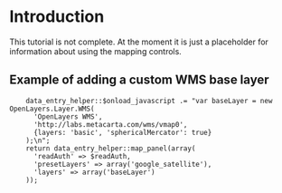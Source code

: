# Introduction #

This tutorial is not complete. At the moment it is just a placeholder for information about using the mapping controls.

## Example of adding a custom WMS base layer ##
```
    data_entry_helper::$onload_javascript .= "var baseLayer = new OpenLayers.Layer.WMS(
      'OpenLayers WMS', 
      'http://labs.metacarta.com/wms/vmap0', 
      {layers: 'basic', 'sphericalMercator': true}
    );\n";    
    return data_entry_helper::map_panel(array(
      'readAuth' => $readAuth,
      'presetLayers' => array('google_satellite'),
      'layers' => array('baseLayer')    
    ));
```